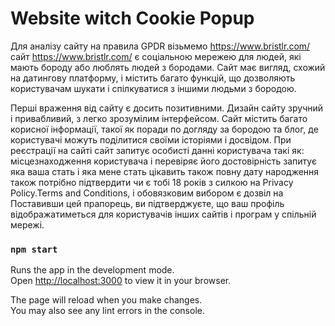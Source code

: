# Website witch Cookie Popup

Для аналізу сайту на правила GPDR візьмемо https://www.bristlr.com/
сайт https://www.bristlr.com/ є соціальною мережею для людей, які мають бороду або люблять людей з бородами. Сайт має
вигляд, схожий на датингову платформу, і містить багато функцій, що дозволяють користувачам шукати і спілкуватися з
іншими людьми з бородою.

Перші враження від сайту є досить позитивними. Дизайн сайту зручний і привабливий, з легко зрозумілим інтерфейсом. Сайт
містить багато корисної інформації, такої як поради по догляду за бородою та блог, де користувачі можуть поділитися
своїми історіями і досвідом.
При реєстрації на сайті сайт запитує особисті данні користувача такі як: місцезнаходження користувача і перевіряє його
достовірність запитує яка ваша стать і яка мене стать цікавить також повну дату народження також потрібно підтвердити чи
є тобі 18 років з силкою на Privacy Policy.Terms and Conditions, і обовязковим вибором є дозвіл на Поставивши цей
прапорець, ви підтверджуєте, що ваш профіль відображатиметься для користувачів інших сайтів і програм у спільній мережі.

### `npm start`

Runs the app in the development mode.\
Open [http://localhost:3000](http://localhost:3000) to view it in your browser.

The page will reload when you make changes.\
You may also see any lint errors in the console.
